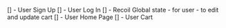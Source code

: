 [] - User Sign Up
[] - User Log In
[] - Recoil Global state
    - for user
    - to edit and update cart
[] - User Home Page
[] - User Cart
